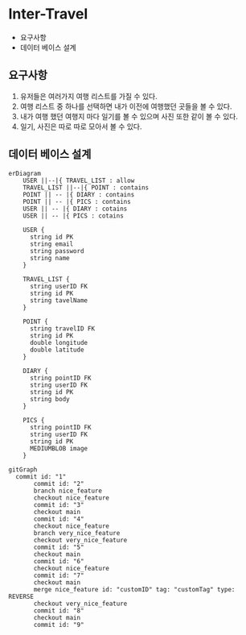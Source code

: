 # Inter-Travel

- 요구사항
- 데이터 베이스 설계

## 요구사항

1. 유저들은 여러가지 여행 리스트를 가질 수 있다.
2. 여행 리스트 중 하나를 선택하면 내가 이전에 여행했던 곳들을 볼 수 있다.
3. 내가 여행 했던 여행지 마다 일기를 볼 수 있으며 사진 또한 같이 볼 수 있다.
4. 일기, 사진은 따로 따로 모아서 볼 수 있다.

## 데이터 베이스 설계

```mermaid
erDiagram
    USER ||--|{ TRAVEL_LIST : allow
    TRAVEL_LIST ||--|{ POINT : contains
    POINT || -- |{ DIARY : contains
    POINT || -- |{ PICS : contains
    USER || -- |{ DIARY : cotains
    USER || -- |{ PICS : cotains

    USER {
      string id PK
      string email
      string password
      string name
    }

    TRAVEL_LIST {
      string userID FK
      string id PK
      string tavelName
    }

    POINT {
      string travelID FK
      string id PK
      double longitude
      double latitude
    }

    DIARY {
      string pointID FK
      string userID FK
      string id PK
      string body
    }

    PICS {
      string pointID FK
      string userID FK
      string id PK
      MEDIUMBLOB image
    }
```

```mermaid
gitGraph
  commit id: "1"
       commit id: "2"
       branch nice_feature
       checkout nice_feature
       commit id: "3"
       checkout main
       commit id: "4"
       checkout nice_feature
       branch very_nice_feature
       checkout very_nice_feature
       commit id: "5"
       checkout main
       commit id: "6"
       checkout nice_feature
       commit id: "7"
       checkout main
       merge nice_feature id: "customID" tag: "customTag" type: REVERSE
       checkout very_nice_feature
       commit id: "8"
       checkout main
       commit id: "9"
```
